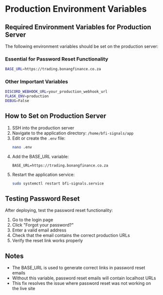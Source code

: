 # Production Environment Variables

## Required Environment Variables for Production Server

The following environment variables should be set on the production server:

### Essential for Password Reset Functionality
```bash
BASE_URL=https://trading.bonangfinance.co.za
```

### Other Important Variables
```bash
DISCORD_WEBHOOK_URL=your_production_webhook_url
FLASK_ENV=production
DEBUG=False
```

## How to Set on Production Server

1. SSH into the production server
2. Navigate to the application directory: `/home/bfi-signals/app`
3. Edit or create the `.env` file:
   ```bash
   nano .env
   ```
4. Add the BASE_URL variable:
   ```
   BASE_URL=https://trading.bonangfinance.co.za
   ```
5. Restart the application service:
   ```bash
   sudo systemctl restart bfi-signals.service
   ```

## Testing Password Reset

After deploying, test the password reset functionality:

1. Go to the login page
2. Click "Forgot your password?"
3. Enter a valid email address
4. Check that the email contains the correct production URLs
5. Verify the reset link works properly

## Notes

- The BASE_URL is used to generate correct links in password reset emails
- Without this variable, password reset emails will contain localhost URLs
- This fix resolves the issue where password reset was not working on the live site